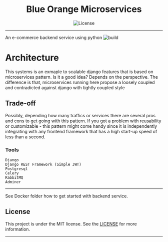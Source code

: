 <h1 align="center">Blue Orange Microservices</h1>

<p align="center">
  <img alt="License" src="https://img.shields.io/badge/license-MIT-%2304D361">
</p>

----

An e-commerce backend service using python ![build](https://github.com/endritber/micro-blue-orange/actions/workflows/github-ci.yml/badge.svg)
# Architecture

This systems is an exmaple to scalable django features that is based on microservices pattern. Is it a good idea? Depends on the perspective.
The difference is that, microservices running here propose a loosely coupled and contradicted against django with tightly coupled style

## Trade-off

Possibly, depending how many traffics or services there are several pros and cons to get going with this pattern. If you got a problem with reusability or customizable - this pattern might come handy since it is independently integrating with any frontend framework that has a high start-up speed of less than a second. 

### Tools
 ```
 Django
 Django REST Framework (Simple JWT)
 Postgresql
 Celery
 RabbitMQ
 Adminer
 ```

-----

See Docker folder how to get started with backend service.

## License
This project is under the MIT license. See the [LICENSE](LICENSE) for more information.

---
